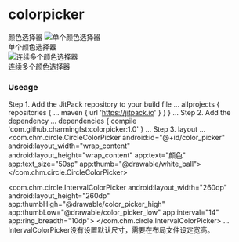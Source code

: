 # colorpicker
颜色选择器
![单个颜色选择器](http://img.blog.csdn.net/20161130154008214)
</br>
单个颜色选择器
</br>
![连续多个颜色选择器](http://img.blog.csdn.net/20161130154008214)
</br>
连续多个颜色选择器
</br>
### Useage
Step 1. Add the JitPack repository to your build file
...
allprojects {
		repositories {
			...
			maven { url 'https://jitpack.io' }
		}
	}
...
Step 2. Add the dependency
...
	dependencies {
	        compile 'com.github.charmingfst:colorpicker:1.0'
	}
...
Step 3. layout
...
<com.chm.circle.CircleColorPicker
        android:id="@+id/color_picker"
        android:layout_width="wrap_content"
        android:layout_height="wrap_content"
        app:text="颜色"
        app:text_size="50sp"
        app:thumb="@drawable/white_ball">
</com.chm.circle.CircleColorPicker>

<com.chm.circle.IntervalColorPicker
        android:layout_width="260dp"
        android:layout_height="260dp"
        app:thumbHigh="@drawable/color_picker_high"
        app:thumbLow="@drawable/color_picker_low"
        app:interval="14"
        app:ring_breadth="10dp">
</com.chm.circle.IntervalColorPicker>
...
</br>
IntervalColorPicker没有设置默认尺寸，需要在布局文件设定宽高。